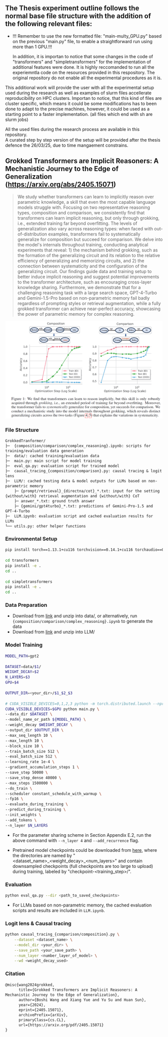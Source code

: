 ## The Thesis experiment outline follows the normal base file structure with the addition of the following relevant files:

- !!! Remember to use the new formatted file: "main-multy_GPU.py" based on the previous "main.py" file, to enable a straightforward run using more than 1 GPU.!!!
  
    In addition, it is importan to notice that some changes in the code of "transformers" and "simpletransformers" for the implementation of additional features were done. It is highly         reccomanded to run all the experiemntla code on the resources provided in this respository. The original repository do not enable all the experimental procedures as it is.

This additional work will provide the user with all the experimental setup used during the research as well as examples of slurm files accellerate reproducibility on HPC clusters.
Importan to notice, that this kind of files are cluster specific, which means it could be some modifications has to been done to adapt to the precise machines, however, it could be used as a starting point to a faster implementation. (all files which end with sh are slurm jobs)


All the used files during the research process are available in this repository. \
A curated step by step version of the setup will be provided after the thesis defence the 26/03/25, due to time mangaement constrains. 



## Grokked Transformers are Implicit Reasoners: A Mechanistic Journey to the Edge of Generalization (https://arxiv.org/abs/2405.15071)

>We study whether transformers can learn to implicitly reason over parametric knowledge, a skill that even the most capable language models struggle with. Focusing on two representative reasoning types, composition and comparison, we consistently find that transformers can learn implicit reasoning, but only through grokking, i.e., extended training far beyond overfitting. The levels of generalization also vary across reasoning types: when faced with out-of-distribution examples, transformers fail to systematically generalize for composition but succeed for comparison. We delve into the model's internals throughout training, conducting analytical experiments that reveal: 1) the mechanism behind grokking, such as the formation of the generalizing circuit and its relation to the relative efficiency of generalizing and memorizing circuits, and 2) the connection between systematicity and the configuration of the generalizing circuit. Our findings guide data and training setup to better induce implicit reasoning and suggest potential improvements to the transformer architecture, such as encouraging cross-layer knowledge sharing. Furthermore, we demonstrate that for a challenging reasoning task with a large search space, GPT-4-Turbo and Gemini-1.5-Pro based on non-parametric memory fail badly regardless of prompting styles or retrieval augmentation, while a fully grokked transformer can achieve near-perfect accuracy, showcasing the power of parametric memory for complex reasoning.

<img width="750" alt="image" src="assets/1.png">


### File Structure
```
GrokkedTranformer/
├─  {composition/comparison/complex_reasoning}.ipynb: scripts for training/evaluation data generation
├─  data/: cached training/evaluation data
├─  main.py: main script for model training
├─  eval_qa.py: evaluation script for trained model
├─  causal_tracing_{composition/comparison}.py: causal tracing & logit lens
├─  LLM/: cached testing data & model outputs for LLMs based on non-parametric memory
    ├─ {prompt/retrieval}_{directna/cot}_*.txt: input for the setting {without/with} retrieval augmentation and {without/with} CoT
    ├─ answer_*.txt: ground truth answer
    ├─ {gemini/gpt4turbo}_*.txt: predictions of Gemini-Pro-1.5 and GPT-4-Turbo
├─  LLM.ipynb: evaluation script and cached evaluation results for LLMs
└── utils.py: other helper functions
```

### Environmental Setup
```bash
pip install torch==1.13.1+cu116 torchvision==0.14.1+cu116 torchaudio==0.13.1 --extra-index-url https://download.pytorch.org/whl/cu116

cd transformers
pip install -e .
cd ..

cd simpletransformers
pip install -e .
cd ..
```

### Data Preparation
- Download from [link](https://buckeyemailosu-my.sharepoint.com/:f:/g/personal/wang_13930_buckeyemail_osu_edu/EghpRAb3V71FnQsi44nuAfsB47HZSmmWuxt5DML2hqtM7w?e=TWeYkW) and unzip into data/, or alternatively, run ```{composition/comparison/complex_reasoning}.ipynb``` to generate the data
- Download from [link](https://buckeyemailosu-my.sharepoint.com/:f:/g/personal/wang_13930_buckeyemail_osu_edu/EiTbt6SLSLhLrJd_kgJJBtIBPerEzHziFVsmn98pP8sSZQ?e=KUaI0d) and unzip into LLM/

### Model Training
```bash
MODEL_PATH=gpt2

DATASET=data/$1/
WEIGHT_DECAY=$2
N_LAYERS=$3
GPU=$4

OUTPUT_DIR=<your_dir>/$1_$2_$3

# CUDA_VISIBLE_DEVICES=0,1,2,3 python -m torch.distributed.launch --nproc_per_node=4 --master_port 12345 main.py \
CUDA_VISIBLE_DEVICES=$GPU python main.py \
--data_dir $DATASET \
--model_name_or_path ${MODEL_PATH} \
--weight_decay $WEIGHT_DECAY \
--output_dir $OUTPUT_DIR \
--max_seq_length 10 \
--max_length 10 \
--block_size 10 \
--train_batch_size 512 \
--eval_batch_size 512 \
--learning_rate 1e-4 \
--gradient_accumulation_steps 1 \
--save_step 50000 \
--save_step_dense 40000 \
--max_steps 1500000 \
--do_train \
--scheduler constant_schedule_with_warmup \
--fp16 \
--evaluate_during_training \
--predict_during_training \
--init_weights \
--add_tokens \
--n_layer $N_LAYERS
```

- For the parameter sharing scheme in Section Appendix E.2, run the above command with ```--n_layer 4``` and ```--add_recurrence``` flag.

- Pretrained model checkpoints could be downloaded from [here](https://buckeyemailosu-my.sharepoint.com/:f:/g/personal/wang_13930_buckeyemail_osu_edu/EtXABU00W65KvWZ4hqKaq6kB7cag7Gi5UUoXH5qMb9AdTg?e=o73sqm), where the directories are named by "<dataset_name>\_<weight_decay>\_<num_layers>" and contain downsampled checkpoints (full checkpoints are too large to upload) during training, labeled by "checkpoint-<training_step>/".

### Evaluation
```bash
python eval_qa.py --dir <path_to_saved_checkpoints>
```

- For LLMs based on non-parametric memory, the cached evaluation scripts and results are included in ```LLM.ipynb```.


### Logit lens & Causal tracing
```bash
python causal_tracing_{comparison/composition}.py \
    --dataset <dataset_name> \
    --model_dir <your_dir> \
    --save_path <your_save_path> \
    --num_layer <number_layer_of_model> \
    --wd <weight_decay_used>
```

### Citation
```
@misc{wang2024grokked,
      title={Grokked Transformers are Implicit Reasoners: A Mechanistic Journey to the Edge of Generalization}, 
      author={Boshi Wang and Xiang Yue and Yu Su and Huan Sun},
      year={2024},
      eprint={2405.15071},
      archivePrefix={arXiv},
      primaryClass={cs.CL},
      url={https://arxiv.org/pdf/2405.15071}
}
```
